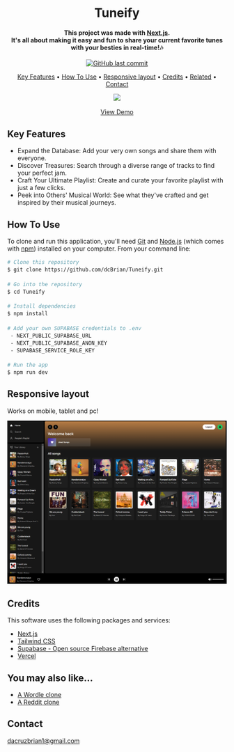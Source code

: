 <h1 align="center">
  <br>
  Tuneify
  <br>
</h1>

<h4 align="center">This project was made with <a href="https://nextjs.org/" target="_blank">Next.js</a>.<br>It's all about making it easy and fun to share your current favorite tunes with your besties in real-time!🎶
</h4>

<p align="center">
    <a href="https://github.com/dcBrian/Tuneify/commits/main">
    <img src="https://img.shields.io/github/last-commit/dcBrian/Tuneify?style=flat-square"
         alt="GitHub last commit">
</p>

<p align="center">
  <a href="#key-features">Key Features</a> •
  <a href="#how-to-use">How To Use</a> •
  <a href="#responsive-layout">Responsive layout</a> •
  <a href="#credits">Credits</a> •
  <a href="#you-may-also-like">Related</a> •
  <a href="#contact">Contact</a>
</p>

<p align="center">
  <a href="https://tuneify-eight.vercel.app">
  <img src="/images/video.gif?raw=true"/>
  </a>
</p>

<p align="center">
  <a href="https://tuneify-eight.vercel.app">View Demo</a>
</p>

## Key Features

* Expand the Database: Add your very own songs and share them with everyone.
* Discover Treasures: Search through a diverse range of tracks to find your perfect jam.
* Craft Your Ultimate Playlist: Create and curate your favorite playlist with just a few clicks.
* Peek into Others' Musical World: See what they've crafted and get inspired by their musical journeys.

## How To Use

To clone and run this application, you'll need [Git](https://git-scm.com) and [Node.js](https://nodejs.org/en/download/) (which comes with [npm](http://npmjs.com)) installed on your computer. From your command line:

```bash
# Clone this repository
$ git clone https://github.com/dcBrian/Tuneify.git

# Go into the repository
$ cd Tuneify

# Install dependencies
$ npm install

# Add your own SUPABASE credentials to .env
 - NEXT_PUBLIC_SUPABASE_URL
 - NEXT_PUBLIC_SUPABASE_ANON_KEY
 - SUPABASE_SERVICE_ROLE_KEY

# Run the app
$ npm run dev
```
## Responsive layout

Works on mobile, tablet and pc!

<p align="center">
  <a href="https://tuneify-eight.vercel.app">
  <img src="/images/screen.png"/>
  </a>
</p>

## Credits

This software uses the following packages and services:

- [Next.js](https://nextjs.org/)
- [Tailwind CSS](https://tailwindcss.com/)
- [Supabase - Open source Firebase alternative](https://supabase.com/)
- [Vercel](https://vercel.com/)

## You may also like...

- [A Wordle clone](https://github.com/dcBrian/wordle)
- [A Reddit clone](https://github.com/dcBrian/Reddit)

## Contact

dacruzbrian1@gmail.com
